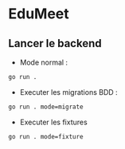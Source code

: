 # EduMeet

## Lancer le backend

- Mode normal : 

```sh
go run .
```

- Executer les migrations BDD : 

```sh
go run . mode=migrate
```

- Executer les fixtures 

```sh
go run . mode=fixture
```